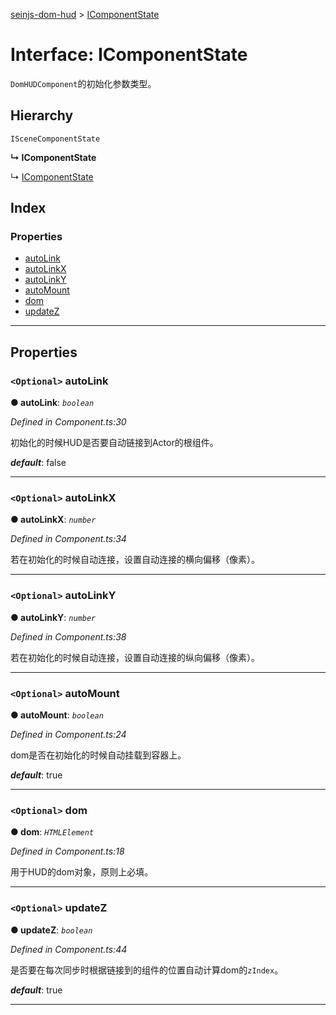[seinjs-dom-hud](../README.md) > [IComponentState](../interfaces/icomponentstate.md)

# Interface: IComponentState

`DomHUDComponent`的初始化参数类型。

## Hierarchy

 `ISceneComponentState`

**↳ IComponentState**

↳  [IComponentState](_seinjs_.domhud.icomponentstate.md)

## Index

### Properties

* [autoLink](icomponentstate.md#autolink)
* [autoLinkX](icomponentstate.md#autolinkx)
* [autoLinkY](icomponentstate.md#autolinky)
* [autoMount](icomponentstate.md#automount)
* [dom](icomponentstate.md#dom)
* [updateZ](icomponentstate.md#updatez)

---

## Properties

<a id="autolink"></a>

### `<Optional>` autoLink

**● autoLink**: *`boolean`*

*Defined in Component.ts:30*

初始化的时候HUD是否要自动链接到Actor的根组件。

*__default__*: false

___
<a id="autolinkx"></a>

### `<Optional>` autoLinkX

**● autoLinkX**: *`number`*

*Defined in Component.ts:34*

若在初始化的时候自动连接，设置自动连接的横向偏移（像素）。

___
<a id="autolinky"></a>

### `<Optional>` autoLinkY

**● autoLinkY**: *`number`*

*Defined in Component.ts:38*

若在初始化的时候自动连接，设置自动连接的纵向偏移（像素）。

___
<a id="automount"></a>

### `<Optional>` autoMount

**● autoMount**: *`boolean`*

*Defined in Component.ts:24*

dom是否在初始化的时候自动挂载到容器上。

*__default__*: true

___
<a id="dom"></a>

### `<Optional>` dom

**● dom**: *`HTMLElement`*

*Defined in Component.ts:18*

用于HUD的dom对象，原则上必填。

___
<a id="updatez"></a>

### `<Optional>` updateZ

**● updateZ**: *`boolean`*

*Defined in Component.ts:44*

是否要在每次同步时根据链接到的组件的位置自动计算dom的`zIndex`。

*__default__*: true

___


